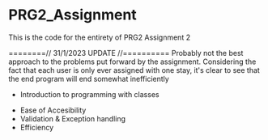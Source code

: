 # PRG2_Assignment
This is the code for the entirety of PRG2 Assignment 2

========// 31/1/2023 UPDATE //==========
Probably not the best approach to the problems put forward by the assignment. 
Considering the fact that each user is only ever assigned with one stay, it's clear to see that the end program will end somewhat inefficiently

+ Introduction to programming with classes
- Ease of Accesibility 
- Validation & Exception handling
- Efficiency  
